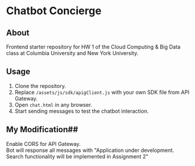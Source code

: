 # Chatbot Concierge #

## About ##

Frontend starter repository for HW 1 of the Cloud Computing & Big Data
class at Columbia University and New York University.

## Usage ##

1. Clone the repository.
2. Replace `/assets/js/sdk/apigClient.js` with your own SDK file from API
   Gateway.
3. Open `chat.html` in any browser.
4. Start sending messages to test the chatbot interaction.

## My Modification##

Enable CORS for API Gateway. <br />
Bot will response all messages with "Application under development. Search functionality will be implemented in Assignment 2"
